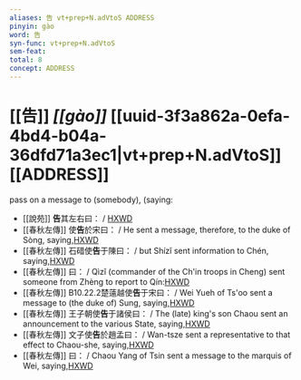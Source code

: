 ```yaml
---
aliases: 告 vt+prep+N.adVtoS ADDRESS
pinyin: gào
word: 告
syn-func: vt+prep+N.adVtoS
sem-feat: 
total: 8
concept: ADDRESS 
---
```

# [[告]] *[[gào]]*  [[uuid-3f3a862a-0efa-4bd4-b04a-36dfd71a3ec1|vt+prep+N.adVtoS]] [[ADDRESS]]
pass on a message to (somebody), (saying:
 - [[說苑]] **告**其左右曰： / [HXWD](https://hxwd.org/textview.html?location=CH1a0907_CHANT_009-6a.3)
 - [[春秋左傳]] 使**告**於宋曰： / He sent a message, therefore, to the duke of Sòng, saying,[HXWD](https://hxwd.org/textview.html?location=KR1e0001_tls_001-82a.9)
 - [[春秋左傳]] 石碏使**告**于陳曰： / but Shízǐ sent information to Chén, saying,[HXWD](https://hxwd.org/textview.html?location=KR1e0001_tls_001-85a.14)
 - [[春秋左傳]] 曰： / Qìzǐ (commander of the Ch'in troops in Cheng) sent someone from Zhèng to report to Qín:[HXWD](https://hxwd.org/textview.html?location=KR1e0001_tls_005-557a.3)
 - [[春秋左傳]] B10.22.2楚薳越使**告**于宋曰： / Wei Yueh of Ts'oo sent a message to (the duke of) Sung, saying,[HXWD](https://hxwd.org/textview.html?location=KR1e0001_tls_010-532a.2)
 - [[春秋左傳]] 王子朝使**告**于諸侯曰： / The (late) king's son Chaou sent an announcement to the various State, saying,[HXWD](https://hxwd.org/textview.html?location=KR1e0001_tls_010-636a.2)
 - [[春秋左傳]] 文子使**告**於趙孟曰： / Wan-tsze sent a representative to that effect to Chaou-she, saying,[HXWD](https://hxwd.org/textview.html?location=KR1e0001_tls_011-260a.8)
 - [[春秋左傳]] 曰： / Chaou Yang of Tsin sent a message to the marquis of Wei, saying,[HXWD](https://hxwd.org/textview.html?location=KR1e0001_tls_012-308a.3)